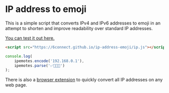 # IP address to emoji

This is a simple script that converts IPv4 and IPv6 addresses to emoji in an attempt to shorten and improve readability over standard IP addresses.

[You can test it out here.](https://6connect.github.io/ip-address-emoji/)

```html
<script src="https://6connect.github.io/ip-address-emoji/ip.js"></script>
```
```js
console.log(
    ipemotes.encode('192.168.0.1'),
    ipemotes.parse('✅🥖🎐🍛')
);
```

There is also a [browser extension](https://github.com/6connect/ip-address-emoji-extension/) to quickly convert all IP addresses on any web page.